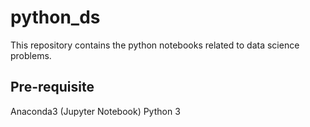 # python_ds

 This repository contains the python notebooks related to data science problems.

 ## Pre-requisite
 Anaconda3 (Jupyter Notebook)
 Python 3

 
